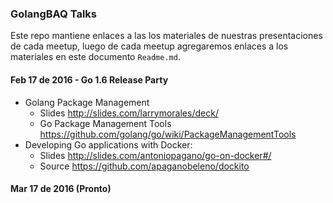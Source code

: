 ### GolangBAQ Talks

Este repo mantiene enlaces a las los materiales de nuestras presentaciones de cada meetup, luego de cada meetup agregaremos enlaces a los materiales en este documento `Readme.md`.


#### Feb 17 de 2016 - Go 1.6 Release Party
* Golang Package Management
  - Slides http://slides.com/larrymorales/deck/
  - Go Package Management Tools https://github.com/golang/go/wiki/PackageManagementTools
* Developing Go applications with Docker:
  - Slides http://slides.com/antoniopagano/go-on-docker#/
  - Source https://github.com/apaganobeleno/dockito

#### Mar 17 de 2016 (Pronto)
